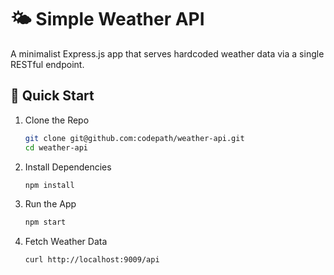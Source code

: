 # 🌤️ Simple Weather API

A minimalist Express.js app that serves hardcoded weather data via a single RESTful endpoint.

## 🚀 Quick Start

1. Clone the Repo

    ```bash
    git clone git@github.com:codepath/weather-api.git
    cd weather-api
    ```

2. Install Dependencies

    ```bash
    npm install
    ```

3. Run the App

    ```bash
    npm start
    ```

4. Fetch Weather Data

    ```bash
    curl http://localhost:9009/api
    ```
